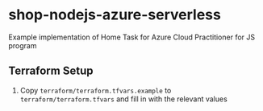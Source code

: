 # shop-nodejs-azure-serverless

Example implementation of Home Task for Azure Cloud Practitioner for JS program

## Terraform Setup

1. Copy `terraform/terraform.tfvars.example` to `terraform/terraform.tfvars` and fill in with the relevant values
